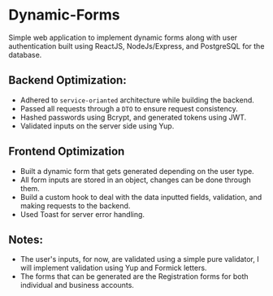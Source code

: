 # Dynamic-Forms

Simple web application to implement dynamic forms along with user authentication built using ReactJS, NodeJs/Express, and PostgreSQL for the database.

## Backend Optimization: 

- Adhered to `service-orianted` architecture while building the backend.
- Passed all requests through a `DTO` to ensure request consistency.
- Hashed passwords using Bcrypt, and generated tokens using JWT.
- Validated inputs on the server side using Yup.

## Frontend Optimization

- Built a dynamic form that gets generated depending on the user type.
- All form inputs are stored in an object, changes can be done through them. 
- Build a custom hook to deal with the data inputted fields, validation, and making requests to the backend.
- Used Toast for server error handling.

## Notes:
- The user's inputs, for now, are validated using a simple pure validator, I will implement validation using Yup and Formick letters.
- The forms that can be generated are the Registration forms for both individual and business accounts.
